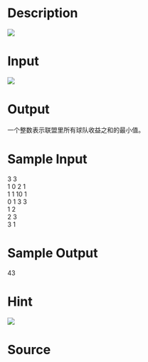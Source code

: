 
# Description

<div class="content"><img border="0" src="source/bzoj/1449/img/aHR0cHM6Ly9seWRzeS5jb20vSnVkZ2VPbmxpbmUvaW1hZ2VzLzE0NDlfMS5qcGc=.jpg"/>
</div>

# Input

<div class="content"><img border="0" src="source/bzoj/1449/img/aHR0cHM6Ly9seWRzeS5jb20vSnVkZ2VPbmxpbmUvaW1hZ2VzLzE0NDlfMi5qcGc=.jpg"/>
</div>

# Output

<div class="content">一个整数表示联盟里所有球队收益之和的最小值。
</div>

# Sample Input

<div class="content"><span class="sampledata">3 3<br/>
1 0 2 1<br/>
1 1 10 1<br/>
0 1 3 3<br/>
1 2<br/>
2 3<br/>
3 1<br/>
</span></div>

# Sample Output

<div class="content"><span class="sampledata">43<br/>
</span></div>

# Hint

<div class="content"><p><img border="0" src="source/bzoj/1449/img/aHR0cHM6Ly9seWRzeS5jb20vSnVkZ2VPbmxpbmUvaW1hZ2VzLzE0NDlfMy5qcGc=.jpg"/><br/>
</p></div>

# Source

<div class="content"><p><a href="problemset.php?search="></a></p></div>

